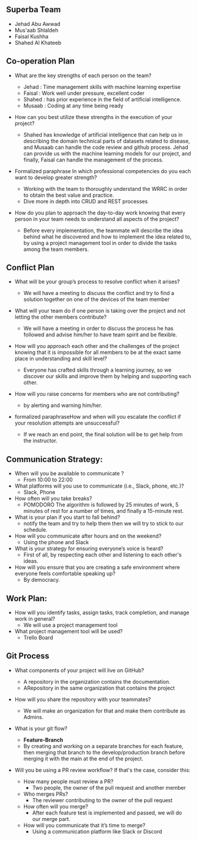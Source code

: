 ## Superba Team

- Jehad Abu Awwad
- Mus'aab Shlaldeh
- Faisal Kushha
- Shahed Al Khateeb

## Co-operation Plan

- What are the key strengths of each person on the team?

  - Jehad : Time management skills with machine learning expertise
  - Faisal : Work well under pressure, excellent coder
  - Shahed : has prior experience in the field of artificial intelligence.
  - Musaab : Coding at any time being ready

- How can you best utilize these strengths in the execution of your project?

  - Shahed has knowledge of artificial intelligence that can help us in describing the domain technical parts of datasets related to disease, and Musaab can handle the code review and github process. Jehad can provide us with the machine learning models for our project, and finally, Faisal can handle the management of the process.

- Formalized paraphrase In which professional competencies do you each want to develop greater strength?

  - Working with the team to thoroughly understand the WRRC in order to obtain the best value and practice.
  - Dive more in depth into CRUD and REST processes

- How do you plan to approach the day-to-day work knowing that every person in your team needs to understand all aspects of the
  project?
  - Before every implementation, the teammate will describe the idea behind what he discovered and how to implement the idea related to, by using a project management tool in order to divide the tasks among the team members.

## Conflict Plan

- What will be your group’s process to resolve conflict when it arises?
  - We will have a meeting to discuss the conflict and try to find a solution together on one of the devices of the team member
- What will your team do if one person is taking over the project and not letting the other members contribute?
  - We will have a meeting in order to discuss the process he has followed and advise him/her to have team spirit and be flexible.
- How will you approach each other and the challenges of the project knowing that it is impossible for all members to be at the exact same place in understanding and skill level?

  - Everyone has crafted skills through a learning journey, so we discover our skills and improve them by helping and supporting each other.

- How will you raise concerns for members who are not contributing?

  - by alerting and warning him/her.

- formalized paraphraseHow and when will you escalate the conflict if your resolution attempts are unsuccessful?
  - If we reach an end point, the final solution will be to get help from the instructor.

## Communication Strategy:

- When will you be available to communicate ?
  - From 10:00 to 22:00
- What platforms will you use to communicate (i.e., Slack, phone, etc.)?
  - Slack, Phone
- How often will you take breaks?
  - POMODORO The algorithm is followed by 25 minutes of work, 5 minutes of rest for a number of times, and finally a 15-minute rest.
- What is your plan if you start to fall behind?
  - notify the team and try to help them then we will try to stick to our schedule.
- How will you communicate after hours and on the weekend?
  - Using the phone and Slack
- What is your strategy for ensuring everyone’s voice is heard?
  - First of all, by respecting each other and listening to each other's ideas.
- How will you ensure that you are creating a safe environment where everyone feels comfortable speaking up?
  - By democracy.

## Work Plan:

- How will you identify tasks, assign tasks, track completion, and manage work in general?
  - We will use a project management tool
- What project management tool will be used?
  - Trello Board

## Git Process

- What components of your project will live on GitHub?

  - A repository in the organization contains the documentation.
  - ARepository in the same organization that contains the project

- How will you share the repository with your teammates?

  - We will make an organization for that and make them contribute as Admins.

- What is your git flow?
  - **Feature-Branch**
  - By creating and working on a separate branches for each feature,  then merging that branch to the develop/production branch before merging it with the main at the end of the project.
- Will you be using a PR review workflow? If that's the case, consider this:
  - How many people must review a PR?
    - Two people, the owner of the pull request and another member
  - Who merges PRs?
    - The reviewer contributing to the owner of the pull request
  - How often will you merge?
    - After each feature test is implemented and passed, we will do our merge part.
  - How will you communicate that it’s time to merge?
    - Using a communication platform like Slack or Discord
